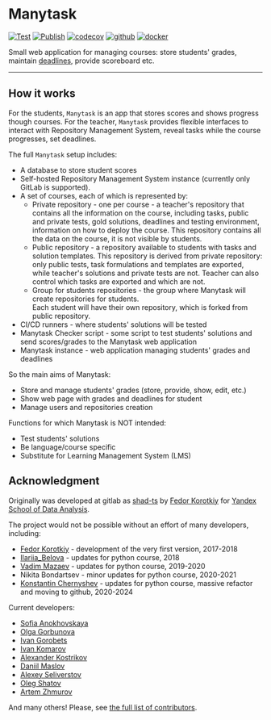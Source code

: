 # Manytask

[![Test](https://github.com/manytask/manytask/actions/workflows/test.yml/badge.svg)](https://github.com/manytask/manytask/actions/workflows/test.yml)
[![Publish](https://github.com/manytask/manytask/actions/workflows/publish.yml/badge.svg)](https://github.com/manytask/manytask/actions/workflows/publish.yml)
[![codecov](https://codecov.io/gh/yandexdataschool/manytask/branch/main/graph/badge.svg?token=3F9J850FX2)](https://codecov.io/gh/yandexdataschool/manytask)
[![github](https://img.shields.io/github/v/release/manytask/manytask?logo=github&display_name=tag&sort=semver)](https://github.com/manytask/manytask/releases)
[![docker](https://img.shields.io/docker/v/manytask/manytask?label=docker&logo=docker&sort=semver)](https://hub.docker.com/r/manytask/manytask)


Small web application for managing courses: store students' grades, maintain [deadlines](docs/deadline_schedule.md), provide scoreboard etc.

---

## How it works

For the students, `Manytask` is an app that stores scores and shows progress though courses. For the teacher, `Manytask` provides flexible interfaces to interact with Repository Management System, reveal tasks while the course progresses, set deadlines.

The full `Manytask` setup includes:

* A database to store student scores
* Self-hosted Repository Management System instance (currently only GitLab is supported).
* A set of courses, each of which is represented by:
  * Private repository - one per course - a teacher's repository that contains all the information on the course, including tasks, public and private tests, gold solutions, deadlines and testing environment, information on how to deploy the course. This repository contains all the data on the course, it is not visible by students.
  * Public repository - a repository available to students with tasks and solution templates. This repository is derived from private repository: only public tests, task formulations and templates are exported, while teacher's solutions and private tests are not. Teacher can also control which tasks are exported and which are not.
  * Group for students repositories - the group where Manytask will create repositories for students.  
    Each student will have their own repository, which is forked from public repository.
* CI/CD runners -  where students' solutions will be tested 
* Manytask Checker script - some script to test students' solutions and send scores/grades to the Manytask web application
* Manytask instance - web application managing students' grades and deadlines

So the main aims of Manytask:
* Store and manage students' grades (store, provide, show, edit, etc.)
* Show web page with grades and deadlines for student
* Manage users and repositories creation

Functions for which Manytask is NOT intended:
* Test students' solutions
* Be language/course specific
* Substitute for Learning Management System (LMS)

## Acknowledgment

Originally was developed at gitlab as [shad-ts](https://gitlab.com/slon/shad-ts/) by [Fedor Korotkiy](https://github.com/slon) for [Yandex School of Data Analysis](https://yandexdataschool.com/).

The project would not be possible without an effort of many developers, including:

* [Fedor Korotkiy](https://github.com/slon) - development of the very first version, 2017-2018
* [Ilariia_Belova](https://github.com/jhilary) - updates for python course, 2018
* [Vadim Mazaev](https://github.com/GreenRiverRUS) - updates for python course, 2019-2020
* Nikita Bondartsev - minor updates for python course, 2020-2021
* [Konstantin Chernyshev](https://github.com/k4black) - updates for python course, massive refactor and moving to github, 2020-2024

Current developers:

* [Sofia Anokhovskaya](https://github.com/cin-bun)
* [Olga Gorbunova](https://github.com/elyaishere)
* [Ivan Gorobets](https://github.com/KIoppert)
* [Ivan Komarov](https://github.com/gagarinkomar)
* [Alexander Kostrikov](https://github.com/akostrikov)
* [Daniil Maslov](https://github.com/dmasloff)
* [Alexey Seliverstov](https://github.com/prawwtocol)
* [Oleg Shatov](https://github.com/domwst)
* [Artem Zhmurov](https://github.com/zhmurov)

And many others! Please, see [the full list of contributors](https://github.com/manytask/manytask/graphs/contributors).